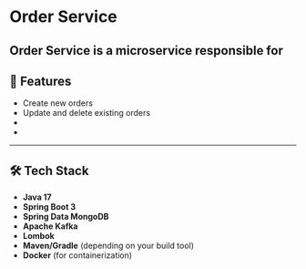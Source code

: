 # Order Service

**Order Service** 
is a microservice responsible for 
---

## 🚀 Features
- Create new orders
- Update and delete existing orders
- 
- 

---

## 🛠️ Tech Stack
- **Java 17**
- **Spring Boot 3**
- **Spring Data MongoDB**
- **Apache Kafka**
- **Lombok**
- **Maven/Gradle** (depending on your build tool)
- **Docker** (for containerization)

